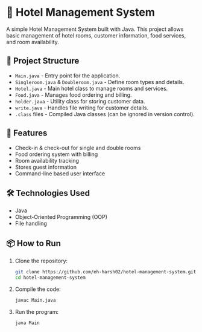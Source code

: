 # 🏨 Hotel Management System

A simple Hotel Management System built with Java. This project allows basic management of hotel rooms, customer information, food services, and room availability.

## 📂 Project Structure

- `Main.java` - Entry point for the application.
- `Singleroom.java` & `Doubleroom.java` - Define room types and details.
- `Hotel.java` - Main hotel class to manage rooms and services.
- `Food.java` - Manages food ordering and billing.
- `holder.java` - Utility class for storing customer data.
- `write.java` - Handles file writing for customer details.
- `.class` files - Compiled Java classes (can be ignored in version control).

## 🚀 Features

- Check-in & check-out for single and double rooms
- Food ordering system with billing
- Room availability tracking
- Stores guest information
- Command-line based user interface

## 🛠️ Technologies Used

- Java
- Object-Oriented Programming (OOP)
- File handling

## 📦 How to Run

1. Clone the repository:
   ```bash
   git clone https://github.com/eh-harsh02/hotel-management-system.git
   cd hotel-management-system
2. Compile the code:
   ```bash
   javac Main.java
3. Run the program:
   ```bash
   java Main

